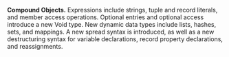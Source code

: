 **Compound Objects.** Expressions include strings, tuple and record literals, and member access operations. Optional entries and optional access introduce a new Void type. New dynamic data types include lists, hashes, sets, and mappings. A new spread syntax is introduced, as well as a new destructuring syntax for variable declarations, record property declarations, and reassignments.
